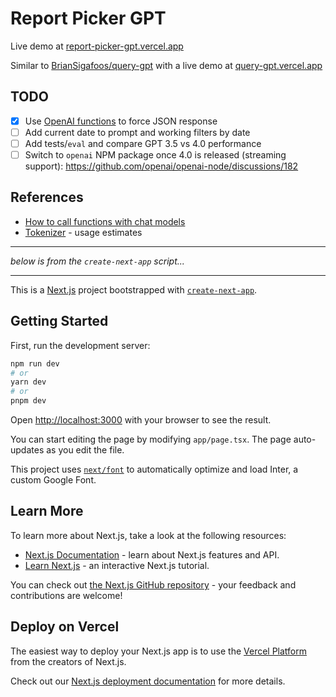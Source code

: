 # Report Picker GPT

Live demo at [report-picker-gpt.vercel.app](https://report-picker-gpt.vercel.app)

Similar to [BrianSigafoos/query-gpt](https://github.com/BrianSigafoos/query-gpt) with a live demo at [query-gpt.vercel.app](https://query-gpt.vercel.app)


## TODO

- [x] Use [OpenAI functions](https://platform.openai.com/docs/api-reference/chat/create#chat/create-functions) to force JSON response
- [ ] Add current date to prompt and working filters by date
- [ ] Add tests/`eval` and compare GPT 3.5 vs 4.0 performance
- [ ] Switch to `openai` NPM package once 4.0 is released (streaming support): <https://github.com/openai/openai-node/discussions/182>

## References

- [How to call functions with chat models](https://github.com/openai/openai-cookbook/blob/c651bfdda64ac049747c2a174cde1c946e2baf1d/examples/How_to_call_functions_with_chat_models.ipynb)
- [Tokenizer](https://platform.openai.com/tokenizer) - usage estimates

___

_below is from the `create-next-app` script..._

---

This is a [Next.js](https://nextjs.org/) project bootstrapped with [`create-next-app`](https://github.com/vercel/next.js/tree/canary/packages/create-next-app).

## Getting Started

First, run the development server:

```bash
npm run dev
# or
yarn dev
# or
pnpm dev
```

Open [http://localhost:3000](http://localhost:3000) with your browser to see the result.

You can start editing the page by modifying `app/page.tsx`. The page auto-updates as you edit the file.

This project uses [`next/font`](https://nextjs.org/docs/basic-features/font-optimization) to automatically optimize and load Inter, a custom Google Font.

## Learn More

To learn more about Next.js, take a look at the following resources:

- [Next.js Documentation](https://nextjs.org/docs) - learn about Next.js features and API.
- [Learn Next.js](https://nextjs.org/learn) - an interactive Next.js tutorial.

You can check out [the Next.js GitHub repository](https://github.com/vercel/next.js/) - your feedback and contributions are welcome!

## Deploy on Vercel

The easiest way to deploy your Next.js app is to use the [Vercel Platform](https://vercel.com/new?utm_medium=default-template&filter=next.js&utm_source=create-next-app&utm_campaign=create-next-app-readme) from the creators of Next.js.

Check out our [Next.js deployment documentation](https://nextjs.org/docs/deployment) for more details.
